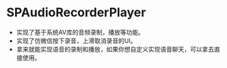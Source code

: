 # SPAudioRecorderPlayer
* 实现了基于系统AV库的音频录制，播放等功能。
* 实现了仿微信按下录音，上滑取消录音的UI。
* 拿来就能实现语音的录制和播放，如果你想自定义实现语音聊天，可以拿去直接使用。
